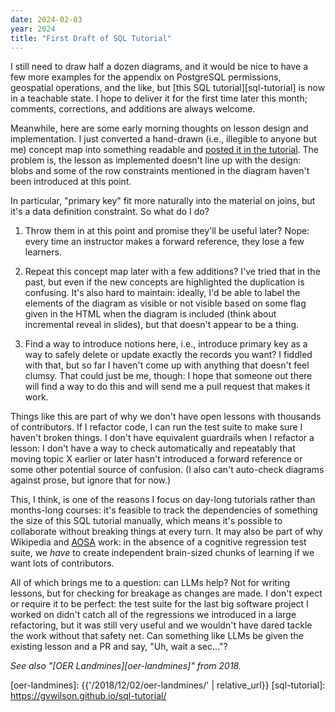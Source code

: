 ```yaml
---
date: 2024-02-03
year: 2024
title: "First Draft of SQL Tutorial"
---
```


I still need to draw half a dozen diagrams,
and it would be nice to have a few more examples for the appendix
on PostgreSQL permissions,
geospatial operations,
and the like,
but [this SQL tutorial][sql-tutorial] is now in a teachable state.
I hope to deliver it for the first time later this month;
comments, corrections, and additions are always welcome.

Meanwhile,
here are some early morning thoughts on lesson design and implementation.
I just converted a hand-drawn (i.e., illegible to anyone but me) concept map
into something readable and [posted it in the tutorial][concept-map].
The problem is,
the lesson as implemented doesn't line up with the design:
blobs and some of the row constraints mentioned in the diagram haven't been introduced at this point.

In particular, "primary key" fit more naturally into the material on joins,
but it's a data definition constraint.
So what do I do?

1.  Throw them in at this point and promise they'll be useful later?
    Nope: every time an instructor makes a forward reference, they lose a few learners.

2.  Repeat this concept map later with a few additions?
    I've tried that in the past,
    but even if the new concepts are highlighted the duplication is confusing.
    It's also hard to maintain:
    ideally,
    I'd be able to label the elements of the diagram as visible or not visible
    based on some flag given in the HTML when the diagram is included (think about incremental reveal in slides),
    but that doesn't appear to be a thing.

3.  Find a way to introduce notions here,
    i.e., introduce primary key as a way to safely delete or update exactly the records you want?
    I fiddled with that,
    but so far I haven't come up with anything that doesn't feel clumsy.
    That could just be me, though:
    I hope that someone out there will find a way to do this
    and will send me a pull request that makes it work. 

Things like this are part of why we don't have open lessons with thousands of contributors.
If I refactor code,
I can run the test suite to make sure I haven't broken things.
I don't have equivalent guardrails when I refactor a lesson:
I don't have a way to check automatically and repeatably
that moving topic X earlier or later hasn't introduced a forward reference or some other potential source of confusion.
(I also can't auto-check diagrams against prose, but ignore that for now.)

This, I think, is one of the reasons I focus on day-long tutorials rather than months-long courses:
it's feasible to track the dependencies of something the size of this SQL tutorial manually,
which means it's possible to collaborate without breaking things at every turn.
It may also be part of why Wikipedia and [AOSA][aosa] work:
in the absence of a cognitive regression test suite,
we *have* to create independent brain-sized chunks of learning if we want lots of contributors.

All of which brings me to a question:
can LLMs help?
Not for writing lessons,
but for checking for breakage as changes are made.
I don't expect or require it to be perfect:
the test suite for the last big software project I worked on
didn't catch all of the regressions we introduced in a large refactoring,
but it was still very useful
and we wouldn't have dared tackle the work without that safety net.
Can something like LLMs be given the existing lesson and a PR and say,
"Uh, wait a sec…"?

*See also "[OER Landmines][oer-landmines]" from 2018.*

[aosa]: https://aosabook.org/
[concept-map]: https://gvwilson.github.io/sql-tutorial/img/concept_map_datamod.svg
[oer-landmines]: {{'/2018/12/02/oer-landmines/' | relative_url}}
[sql-tutorial]: https://gvwilson.github.io/sql-tutorial/
